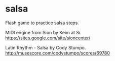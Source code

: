 salsa
=====

Flash game to practice salsa steps.

MIDI engine from Sion by Keim at Si.
https://sites.google.com/site/sioncenter/

Latin Rhythm - Salsa by Cody Stumpo.
http://musescore.com/codystumpo/scores/69780
